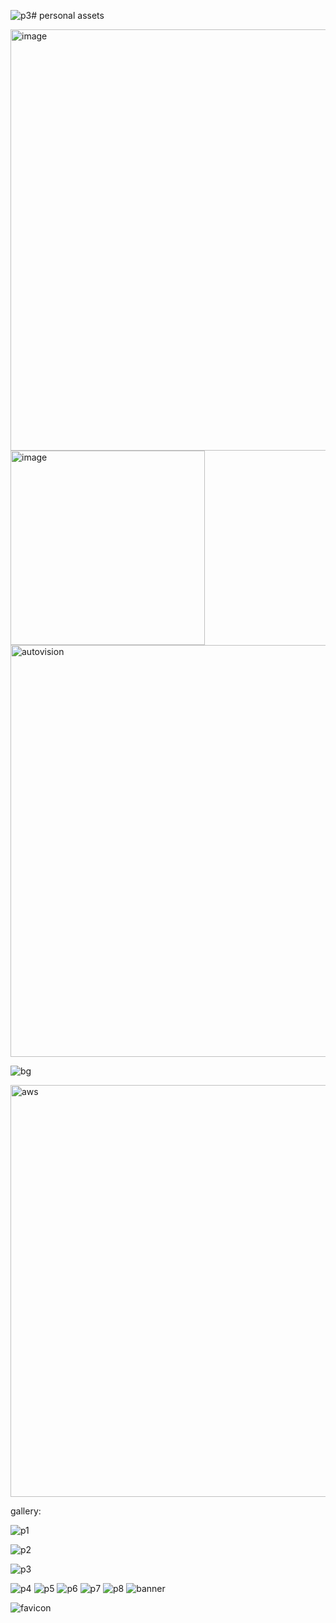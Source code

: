 ![p3](https://github.com/user-attachments/assets/bbc3970b-9e01-43c2-a549-0c4fbaea20e7)# personal assets

<img width="674" alt="image" src="https://github.com/user-attachments/assets/ce962d8c-06bc-4f95-b49d-745aa8bb8948" />


<img width="311" alt="image" src="https://github.com/user-attachments/assets/4ae07c02-01c2-4367-b7ff-1f66075f7ca5" />


<img width="659" alt="autovision" src="https://github.com/user-attachments/assets/a5c6242f-53fa-463b-9d4c-4a89baf6737e" />


![bg](https://github.com/user-attachments/assets/24f5ee4e-0f84-48dc-89e4-44b6f0e5449c)


<img width="659" alt="aws" src="https://github.com/user-attachments/assets/d0811d1f-775d-4e1f-8a8f-ed7954d9d010" />


gallery:

![p1](https://github.com/user-attachments/assets/96d62eaa-5641-45c2-82e5-ed140d3c40f4)

![p2](https://github.com/user-attachments/assets/aa8e5fa7-390a-4b4b-9b15-7f626b368634)


![p3](https://github.com/user-attachments/assets/4a7c1080-b8b1-44e6-9fc4-ac5dcaa36f70)

![p4](https://github.com/user-attachments/assets/70f61814-0072-4568-8e8a-8fe8c7d43b19)
![p5](https://github.com/user-attachments/assets/ccf18c91-95e9-4d9d-b9fd-0c341a412ead)
![p6](https://github.com/user-attachments/assets/3cb55c35-5965-4955-a199-8baa6e2eec2e)
![p7](https://github.com/user-attachments/assets/3adaa926-8c82-43f8-b717-28b50fc4747a)
![p8](https://github.com/user-attachments/assets/427a628d-c7c3-4f42-b74a-05115760b229)
![banner](https://github.com/user-attachments/assets/5db6e4cb-6c05-48f5-aadb-9079749a08fa)

![favicon](https://github.com/user-attachments/assets/73eac492-3bfe-4eae-975f-8fe0a03d7fa3)



